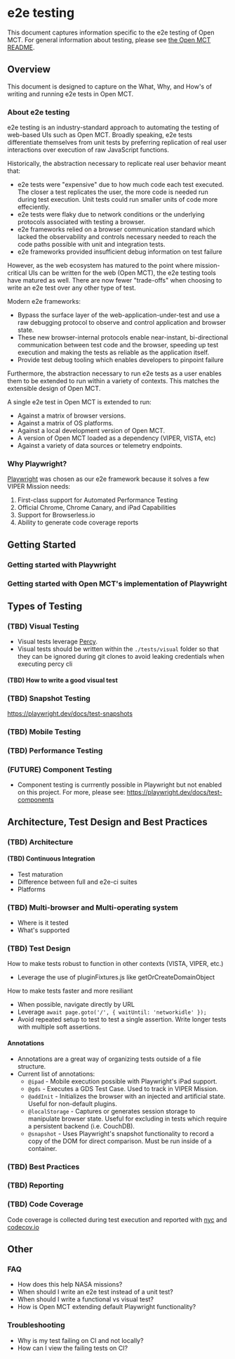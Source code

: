 # e2e testing

This document captures information specific to the e2e testing of Open MCT. For general information about testing, please see [the Open MCT README](https://github.com/nasa/openmct/blob/master/README.md#tests).

## Overview

This document is designed to capture on the What, Why, and How's of writing and running e2e tests in Open MCT.

### About e2e testing

e2e testing is an industry-standard approach to automating the testing of web-based UIs such as Open MCT. Broadly speaking, e2e tests differentiate themselves from unit tests by preferring replication of real user interactions over execution of raw JavaScript functions.

Historically, the abstraction necessary to replicate real user behavior meant that:

- e2e tests were "expensive" due to how much code each test executed. The closer a test replicates the user, the more code is needed run during test execution. Unit tests could run smaller units of code more effeciently.
- e2e tests were flaky due to network conditions or the underlying protocols associated with testing a browser.
- e2e frameworks relied on a browser communication standard which lacked the observability and controls necessary needed to reach the code paths possible with unit and integration tests.
- e2e frameworks provided insufficient debug information on test failure

However, as the web ecosystem has matured to the point where mission-critical UIs can be written for the web (Open MCT), the e2e testing tools have matured as well. There are now fewer "trade-offs" when choosing to write an e2e test over any other type of test.

Modern e2e frameworks:

- Bypass the surface layer of the web-application-under-test and use a raw debugging protocol to observe and control application and browser state.
- These new browser-internal protocols enable near-instant, bi-directional communication between test code and the browser, speeding up test execution and making the tests as reliable as the application itself.
- Provide test debug tooling which enables developers to pinpoint failure

Furthermore, the abstraction necessary to run e2e tests as a user enables them to be extended to run within a variety of contexts. This matches the extensible design of Open MCT. 

A single e2e test in Open MCT is extended to run:

- Against a matrix of browser versions.
- Against a matrix of OS platforms.
- Against a local development version of Open MCT.
- A version of Open MCT loaded as a dependency (VIPER, VISTA, etc)
- Against a variety of data sources or telemetry endpoints.

### Why Playwright?

[Playwright](https://playwright.dev/) was chosen as our e2e framework because it solves a few VIPER Mission needs:
1. First-class support for Automated Performance Testing
2. Official Chrome, Chrome Canary, and iPad Capabilities
3. Support for Browserless.io
4. Ability to generate code coverage reports

## Getting Started

### Getting started with Playwright

### Getting started with Open MCT's implementation of Playwright

## Types of Testing

### (TBD) Visual Testing

- Visual tests leverage [Percy](https://percy.io/).
- Visual tests should be written within the `./tests/visual` folder so that they can be ignored during git clones to avoid leaking credentials when executing percy cli

#### (TBD) How to write a good visual test

### (TBD) Snapshot Testing

<https://playwright.dev/docs/test-snapshots>

### (TBD) Mobile Testing

### (TBD) Performance Testing

### (FUTURE) Component Testing

- Component testing is currrently possible in Playwright but not enabled on this project. For more, please see: <https://playwright.dev/docs/test-components>

## Architecture, Test Design and Best Practices

### (TBD) Architecture

#### (TBD)  Continuous Integration

- Test maturation
- Difference between full and e2e-ci suites
- Platforms

### (TBD) Multi-browser and Multi-operating system

- Where is it tested
- What's supported

### (TBD) Test Design

How to make tests robust to function in other contexts (VISTA, VIPER, etc.)
- Leverage the use of pluginFixtures.js like getOrCreateDomainObject

How to make tests faster and more resiliant
- When possible, navigate directly by URL
- Leverage ```await page.goto('/', { waitUntil: 'networkidle' });```
- Avoid repeated setup to test to test a single assertion. Write longer tests with multiple soft assertions.

#### Annotations

- Annotations are a great way of organizing tests outside of a file structure.
- Current list of annotations:
  - `@ipad` - Mobile execution possible with Playwright's iPad support.
  - `@gds` - Executes a GDS Test Case. Used to track in VIPER Mission.
  - `@addInit` - Initializes the browser with an injected and artificial state. Useful for non-default plugins.
  - `@localStorage` - Captures or generates session storage to manipulate browser state. Useful for excluding in tests which require a persistent backend (i.e. CouchDB).
  - `@snapshot` - Uses Playwright's snapshot functionality to record a copy of the DOM for direct comparison. Must be run inside of a container.

### (TBD) Best Practices

### (TBD) Reporting

### (TBD) Code Coverage

Code coverage is collected during test execution and reported with [nyc](https://github.com/istanbuljs/nyc) and [codecov.io](https://about.codecov.io/)

## Other

### FAQ

- How does this help NASA missions?
- When should I write an e2e test instead of a unit test?
- When should I write a functional vs visual test?
- How is Open MCT extending default Playwright functionality?

### Troubleshooting

- Why is my test failing on CI and not locally?
- How can I view the failing tests on CI?
